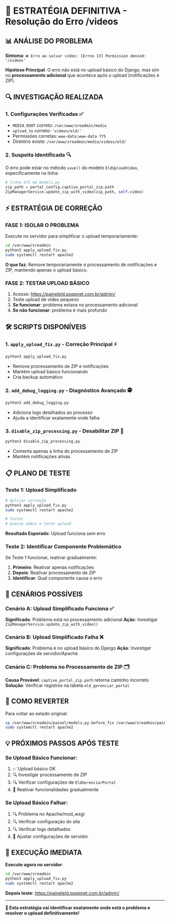 # 🚨 ESTRATÉGIA DEFINITIVA - Resolução do Erro /videos

## 📊 ANÁLISE DO PROBLEMA

**Sintoma**: `❌ Erro ao salvar vídeo: [Errno 13] Permission denied: '/videos'`

**Hipótese Principal**: O erro não está no upload básico do Django, mas sim no **processamento adicional** que acontece após o upload (notificações e ZIP).

## 🔍 INVESTIGAÇÃO REALIZADA

### 1. Configurações Verificadas ✅
- `MEDIA_ROOT` correto: `/var/www/sreadmin/media`
- `upload_to` correto: `'videos/eld/'`
- Permissões corretas: `www-data:www-data 775`
- Diretório existe: `/var/www/sreadmin/media/videos/eld/`

### 2. Suspeita Identificada 🔍
O erro pode estar no método `save()` do modelo `EldUploadVideo`, especificamente na linha:
```python
# linha 475 em models.py
zip_path = portal_config.captive_portal_zip.path
ZipManagerService.update_zip_with_video(zip_path, self.video)
```

## ⚡ ESTRATÉGIA DE CORREÇÃO

### FASE 1: ISOLAR O PROBLEMA
Execute no servidor para simplificar o upload temporariamente:

```bash
cd /var/www/sreadmin
python3 apply_upload_fix.py
sudo systemctl restart apache2
```

**O que faz**: Remove temporariamente o processamento de notificações e ZIP, mantendo apenas o upload básico.

### FASE 2: TESTAR UPLOAD BÁSICO
1. Acesse: https://paineleld.poppnet.com.br/admin/
2. Teste upload de vídeo pequeno
3. **Se funcionar**: problema estava no processamento adicional
4. **Se não funcionar**: problema é mais profundo

## 🛠️ SCRIPTS DISPONÍVEIS

### 1. `apply_upload_fix.py` - Correção Principal ⚡
```bash
python3 apply_upload_fix.py
```
- Remove processamento de ZIP e notificações
- Mantém upload básico funcionando
- Cria backup automático

### 2. `add_debug_logging.py` - Diagnóstico Avançado 🕵️
```bash
python3 add_debug_logging.py
```
- Adiciona logs detalhados ao processo
- Ajuda a identificar exatamente onde falha

### 3. `disable_zip_processing.py` - Desabilitar ZIP 🔧
```bash
python3 disable_zip_processing.py
```
- Comenta apenas a linha do processamento de ZIP
- Mantém notificações ativas

## 📋 PLANO DE TESTE

### Teste 1: Upload Simplificado
```bash
# Aplicar correção
python3 apply_upload_fix.py
sudo systemctl restart apache2

# Testar
# Acesse admin e tente upload
```

**Resultado Esperado**: Upload funciona sem erro

### Teste 2: Identificar Componente Problemático
Se Teste 1 funcionar, reativar gradualmente:

1. **Primeiro**: Reativar apenas notificações
2. **Depois**: Reativar processamento de ZIP
3. **Identificar**: Qual componente causa o erro

## 🎯 CENÁRIOS POSSÍVEIS

### Cenário A: Upload Simplificado Funciona ✅
**Significado**: Problema está no processamento adicional
**Ação**: Investigar `ZipManagerService.update_zip_with_video()`

### Cenário B: Upload Simplificado Falha ❌
**Significado**: Problema é no upload básico do Django
**Ação**: Investigar configurações de servidor/Apache

### Cenário C: Problema no Processamento de ZIP 🗂️
**Causa Provável**: `captive_portal_zip.path` retorna caminho incorreto
**Solução**: Verificar registros na tabela `eld_gerenciar_portal`

## 🔄 COMO REVERTER

Para voltar ao estado original:
```bash
cp /var/www/sreadmin/painel/models.py.before_fix /var/www/sreadmin/painel/models.py
sudo systemctl restart apache2
```

## 💡 PRÓXIMOS PASSOS APÓS TESTE

### Se Upload Básico Funcionar:
1. ✅ Upload básico OK
2. 🔍 Investigar processamento de ZIP
3. 🔍 Verificar configurações de `EldGerenciarPortal`
4. 🔄 Reativar funcionalidades gradualmente

### Se Upload Básico Falhar:
1. 🔍 Problema no Apache/mod_wsgi
2. 🔍 Verificar configuração do site
3. 🔍 Verificar logs detalhados
4. 🔧 Ajustar configurações de servidor

## 🚀 EXECUÇÃO IMEDIATA

**Execute agora no servidor**:
```bash
cd /var/www/sreadmin
python3 apply_upload_fix.py
sudo systemctl restart apache2
```

**Depois teste**: https://paineleld.poppnet.com.br/admin/

---

**🎯 Esta estratégia vai identificar exatamente onde está o problema e resolver o upload definitivamente!**
